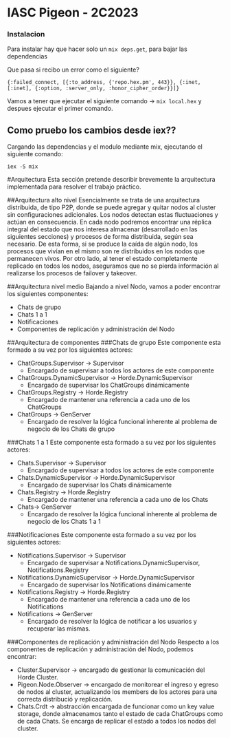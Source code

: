 # IASC Pigeon - 2C2023

### Instalacion

Para instalar hay que hacer solo un `mix deps.get`, para bajar las dependencias

Que pasa si recibo un error como el siguiente?

```
{:failed_connect, [{:to_address, {'repo.hex.pm', 443}}, {:inet, [:inet], {:option, :server_only, :honor_cipher_order}}]}
```

Vamos a tener que ejecutar el siguiente comando -> `mix local.hex` y despues ejecutar el primer comando.

## Como pruebo los cambios desde iex??

Cargando las dependencias y el modulo mediante mix, ejecutando el siguiente comando:

`iex -S mix`

#Arquitectura
Esta sección pretende describir brevemente la arquitectura implementada para resolver el trabajo práctico. 

##Arquitectura alto nivel
Esencialmente se trata de una arquitectura distribuida, de tipo P2P, donde se puede agregar y quitar nodos al cluster sin configuraciones adicionales. Los nodos detectan estas fluctuaciones y actúan en consecuencia. En cada nodo podremos encontrar una réplica integral del estado que nos interesa almacenar (desarrollado en las siguientes secciones) y procesos de forma distribuida, según sea necesario. De esta forma, si se produce la caída de algún nodo, los procesos que vivían en el mismo son re distribuidos en los nodos que permanecen vivos. Por otro lado, al tener el estado completamente replicado en todos los nodos, aseguramos que no se pierda información al realizarse los procesos de failover y takeover.

##Arquitectura nivel medio
Bajando a nivel Nodo, vamos a poder encontrar los siguientes componentes:
* Chats de grupo
* Chats 1 a 1
* Notificaciones
* Componentes de replicación y administración del Nodo

##Arquitectura de componentes
###Chats de grupo
Este componente esta formado a su vez por los siguientes actores:
* ChatGroups.Supervisor -> Supervisor
    * Encargado de supervisar a todos los actores de este componente
* ChatGroups.DynamicSupervisor -> Horde.DynamicSupervisor
    * Encargado de supervisar los ChatGroups dinámicamente
* ChatGroups.Registry -> Horde.Registry
    * Encargado de mantener una referencia a cada uno de los ChatGroups
* ChatGroups -> GenServer
    * Encargado de resolver la lógica funcional inherente al problema de negocio de los Chats de grupo

###Chats 1 a 1
Este componente esta formado a su vez por los siguientes actores:
* Chats.Supervisor -> Supervisor
    * Encargado de supervisar a todos los actores de este componente
* Chats.DynamicSupervisor -> Horde.DynamicSupervisor
    * Encargado de supervisar los Chats dinámicamente
* Chats.Registry -> Horde.Registry
    * Encargado de mantener una referencia a cada uno de los Chats
* Chats-> GenServer
    * Encargado de resolver la lógica funcional inherente al problema de negocio de los Chats 1 a 1

###Notificaciones
Este componente esta formado a su vez por los siguientes actores:
* Notifications.Supervisor -> Supervisor
    * Encargado de supervisar a  Notifications.DynamicSupervisor,    Notifications.Registry
* Notifications.DynamicSupervisor -> Horde.DynamicSupervisor
    * Encargado de supervisar los Notifications dinámicamente
* Notifications.Registry -> Horde.Registry
    * Encargado de mantener una referencia a cada uno de los Notifications
* Notifications -> GenServer
    * Encargado de resolver la lógica de notificar a los usuarios y recuperar las mismas.

###Componentes de replicación y administración del Nodo
Respecto a los componentes de replicación y administración del Nodo, podemos encontrar:
* Cluster.Supervisor -> encargado de gestionar la comunicación del Horde Cluster.
* Pigeon.Node.Observer -> encargado de monitorear el ingreso y egreso de nodos al cluster, actualizando los members de los actores para una correcta distribució y replicación.
* Chats.Crdt -> abstracción encargada de funcionar como un key value storage, donde almacenamos tanto el estado de cada ChatGroups como de cada Chats. Se encarga de replicar el estado a todos los nodos del cluster.
